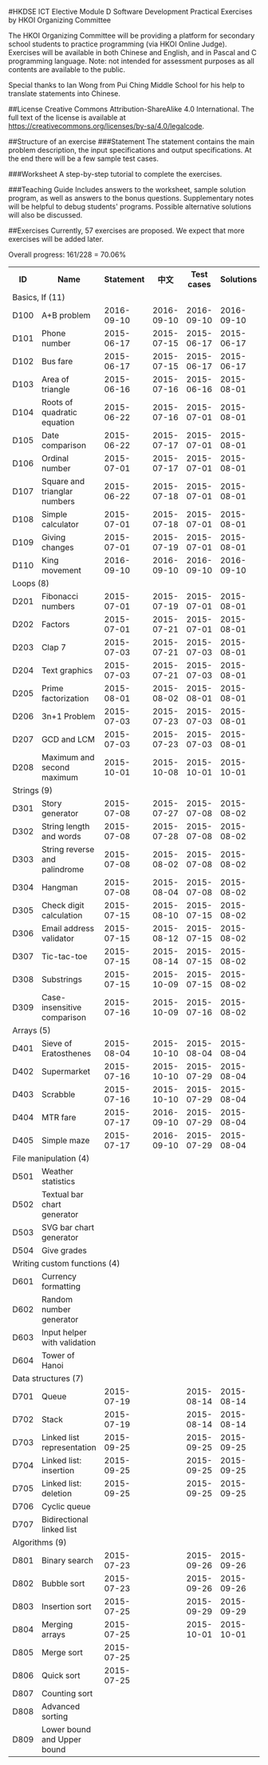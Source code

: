 #HKDSE ICT Elective Module D Software Development Practical Exercises by HKOI Organizing Committee

The HKOI Organizing Committee will be providing a platform for secondary school students to practice programming (via HKOI Online Judge). Exercises will be available in both Chinese and English, and in Pascal and C programming language. Note: not intended for assessment purposes as all contents are available to the public.

Special thanks to Ian Wong from Pui Ching Middle School for his help to translate statements into Chinese.

##License
Creative Commons Attribution-ShareAlike 4.0 International. The full text of the license is available at https://creativecommons.org/licenses/by-sa/4.0/legalcode.

##Structure of an exercise
###Statement
The statement contains the main problem description, the input specifications and output specifications. At the end there will be a few sample test cases.

###Worksheet
A step-by-step tutorial to complete the exercises.

###Teaching Guide
Includes answers to the worksheet, sample solution program, as well as answers to the bonus questions. Supplementary notes will be helpful to debug students' programs. Possible alternative solutions will also be discussed.

##Exercises
Currently, 57 exercises are proposed. We expect that more exercises will be added later.

Overall progress: 161/228 = 70.06%

<table>
  <tr><th> ID </th><th>Name</th>                         <th>Statement</th> <th>中文</th>      <th>Test cases</th><th>Solutions</th></tr>
  <tr><td colspan="6">Basics, If (11)</td></tr>
  <tr><td>D100</td><td>A+B problem</td>                  <td>2016-09-10</td><td>2016-09-10</td><td>2016-09-10</td><td>2016-09-10</td></tr>
  <tr><td>D101</td><td>Phone number</td>                 <td>2015-06-17</td><td>2015-07-15</td><td>2015-06-17</td><td>2015-06-17</td></tr>
  <tr><td>D102</td><td>Bus fare</td>                     <td>2015-06-17</td><td>2015-07-15</td><td>2015-06-17</td><td>2015-06-17</td></tr>
  <tr><td>D103</td><td>Area of triangle</td>             <td>2015-06-16</td><td>2015-07-16</td><td>2015-06-16</td><td>2015-08-01</td></tr>
  <tr><td>D104</td><td>Roots of quadratic equation</td>  <td>2015-06-22</td><td>2015-07-16</td><td>2015-07-01</td><td>2015-08-01</td></tr>
  <tr><td>D105</td><td>Date comparison</td>              <td>2015-06-22</td><td>2015-07-17</td><td>2015-07-01</td><td>2015-08-01</td></tr>
  <tr><td>D106</td><td>Ordinal number</td>               <td>2015-07-01</td><td>2015-07-17</td><td>2015-07-01</td><td>2015-08-01</td></tr>
  <tr><td>D107</td><td>Square and trianglar numbers</td> <td>2015-06-22</td><td>2015-07-18</td><td>2015-07-01</td><td>2015-08-01</td></tr>
  <tr><td>D108</td><td>Simple calculator</td>            <td>2015-07-01</td><td>2015-07-18</td><td>2015-07-01</td><td>2015-08-01</td></tr>
  <tr><td>D109</td><td>Giving changes</td>               <td>2015-07-01</td><td>2015-07-19</td><td>2015-07-01</td><td>2015-08-01</td></tr>
  <tr><td>D110</td><td>King movement</td>                <td>2016-09-10</td><td>2016-09-10</td><td>2016-09-10</td><td>2016-09-10</td></tr>
          
  <tr><td colspan="6">Loops (8)</td></tr>
  <tr><td>D201</td><td>Fibonacci numbers</td>            <td>2015-07-01</td><td>2015-07-19</td><td>2015-07-01</td><td>2015-08-01</td></tr>
  <tr><td>D202</td><td>Factors</td>                      <td>2015-07-01</td><td>2015-07-21</td><td>2015-07-01</td><td>2015-08-01</td></tr>
  <tr><td>D203</td><td>Clap 7</td>                       <td>2015-07-03</td><td>2015-07-21</td><td>2015-07-03</td><td>2015-08-01</td></tr>
  <tr><td>D204</td><td>Text graphics</td>                <td>2015-07-03</td><td>2015-07-21</td><td>2015-07-03</td><td>2015-08-01</td></tr>
  <tr><td>D205</td><td>Prime factorization</td>          <td>2015-08-01</td><td>2015-08-02</td><td>2015-08-01</td><td>2015-08-01</td></tr>
  <tr><td>D206</td><td>3n+1 Problem</td>                 <td>2015-07-03</td><td>2015-07-23</td><td>2015-07-03</td><td>2015-08-01</td></tr>
  <tr><td>D207</td><td>GCD and LCM</td>                  <td>2015-07-03</td><td>2015-07-23</td><td>2015-07-03</td><td>2015-08-01</td></tr>
  <tr><td>D208</td><td>Maximum and second maximum</td>   <td>2015-10-01</td><td>2015-10-08</td><td>2015-10-01</td><td>2015-10-01</td></tr>

  <tr><td colspan="6">Strings (9)</td></tr>
  <tr><td>D301</td><td>Story generator</td>              <td>2015-07-08</td><td>2015-07-27</td><td>2015-07-08</td><td>2015-08-02</td></tr>
  <tr><td>D302</td><td>String length and words</td>      <td>2015-07-08</td><td>2015-07-28</td><td>2015-07-08</td><td>2015-08-02</td></tr>
  <tr><td>D303</td><td>String reverse and palindrome</td><td>2015-07-08</td><td>2015-08-02</td><td>2015-07-08</td><td>2015-08-02</td></tr>
  <tr><td>D304</td><td>Hangman</td>                      <td>2015-07-08</td><td>2015-08-04</td><td>2015-07-08</td><td>2015-08-02</td></tr>
  <tr><td>D305</td><td>Check digit calculation</td>      <td>2015-07-15</td><td>2015-08-10</td><td>2015-07-15</td><td>2015-08-02</td></tr>
  <tr><td>D306</td><td>Email address validator</td>      <td>2015-07-15</td><td>2015-08-12</td><td>2015-07-15</td><td>2015-08-02</td></tr>
  <tr><td>D307</td><td>Tic-tac-toe</td>                  <td>2015-07-15</td><td>2015-08-14</td><td>2015-07-15</td><td>2015-08-02</td></tr>
  <tr><td>D308</td><td>Substrings</td>                   <td>2015-07-15</td><td>2015-10-09</td><td>2015-07-15</td><td>2015-08-02</td></tr>
  <tr><td>D309</td><td>Case-insensitive comparison</td>  <td>2015-07-16</td><td>2015-10-09</td><td>2015-07-16</td><td>2015-08-02</td></tr>
          
  <tr><td colspan="6">Arrays (5)</td></tr>
  <tr><td>D401</td><td>Sieve of Eratosthenes</td>        <td>2015-08-04</td><td>2015-10-10</td><td>2015-08-04</td><td>2015-08-04</td></tr>
  <tr><td>D402</td><td>Supermarket</td>                  <td>2015-07-16</td><td>2015-10-10</td><td>2015-07-29</td><td>2015-08-04</td></tr>
  <tr><td>D403</td><td>Scrabble</td>                     <td>2015-07-16</td><td>2015-10-10</td><td>2015-07-29</td><td>2015-08-04</td></tr>
  <tr><td>D404</td><td>MTR fare</td>                     <td>2015-07-17</td><td>2016-09-10</td><td>2015-07-29</td><td>2015-08-04</td></tr>
  <tr><td>D405</td><td>Simple maze</td>                  <td>2015-07-17</td><td>2016-09-10</td><td>2015-07-29</td><td>2015-08-04</td></tr>
          
  <tr><td colspan="6">File manipulation (4)</td></tr>
  <tr><td>D501</td><td>Weather statistics</td>           <td>          </td><td>          </td><td>          </td><td>          </td></tr>
  <tr><td>D502</td><td>Textual bar chart generator</td>  <td>          </td><td>          </td><td>          </td><td>          </td></tr>
  <tr><td>D503</td><td>SVG bar chart generator</td>      <td>          </td><td>          </td><td>          </td><td>          </td></tr>
  <tr><td>D504</td><td>Give grades</td>                  <td>          </td><td>          </td><td>          </td><td>          </td></tr>
          
  <tr><td colspan="6">Writing custom functions (4)</td></tr>          
  <tr><td>D601</td><td>Currency formatting</td>          <td>          </td><td>          </td><td>          </td><td>          </td></tr>
  <tr><td>D602</td><td>Random number generator</td>      <td>          </td><td>          </td><td>          </td><td>          </td></tr>
  <tr><td>D603</td><td>Input helper with validation</td> <td>          </td><td>          </td><td>          </td><td>          </td></tr>
  <tr><td>D604</td><td>Tower of Hanoi</td>               <td>          </td><td>          </td><td>          </td><td>          </td></tr>

  <tr><td colspan="6">Data structures (7)</td></tr>
  <tr><td>D701</td><td>Queue</td>                        <td>2015-07-19</td><td>          </td><td>2015-08-14</td><td>2015-08-14</td></tr>
  <tr><td>D702</td><td>Stack</td>                        <td>2015-07-19</td><td>          </td><td>2015-08-14</td><td>2015-08-14</td></tr>
  <tr><td>D703</td><td>Linked list representation</td>   <td>2015-09-25</td><td>          </td><td>2015-09-25</td><td>2015-09-25</td></tr>
  <tr><td>D704</td><td>Linked list: insertion</td>       <td>2015-09-25</td><td>          </td><td>2015-09-25</td><td>2015-09-25</td></tr>
  <tr><td>D705</td><td>Linked list: deletion</td>        <td>2015-09-25</td><td>          </td><td>2015-09-25</td><td>2015-09-25</td></tr>
  <tr><td>D706</td><td>Cyclic queue</td>                 <td>          </td><td>          </td><td>          </td><td>          </td></tr>
  <tr><td>D707</td><td>Bidirectional linked list</td>    <td>          </td><td>          </td><td>          </td><td>          </td></tr>
          
  <tr><td colspan="6">Algorithms (9)</td></tr>          
  <tr><td>D801</td><td>Binary search</td>                <td>2015-07-23</td><td>          </td><td>2015-09-26</td><td>2015-09-26</td></tr>
  <tr><td>D802</td><td>Bubble sort</td>                  <td>2015-07-23</td><td>          </td><td>2015-09-26</td><td>2015-09-26</td></tr>
  <tr><td>D803</td><td>Insertion sort</td>               <td>2015-07-25</td><td>          </td><td>2015-09-29</td><td>2015-09-29</td></tr>
  <tr><td>D804</td><td>Merging arrays</td>               <td>2015-07-25</td><td>          </td><td>2015-10-01</td><td>2015-10-01</td></tr>
  <tr><td>D805</td><td>Merge sort</td>                   <td>2015-07-25</td><td>          </td><td>          </td><td>          </td></tr>
  <tr><td>D806</td><td>Quick sort</td>                   <td>2015-07-25</td><td>          </td><td>          </td><td>          </td></tr>
  <tr><td>D807</td><td>Counting sort</td>                <td>          </td><td>          </td><td>          </td><td>          </td></tr>
  <tr><td>D808</td><td>Advanced sorting</td>             <td>          </td><td>          </td><td>          </td><td>          </td></tr>
  <tr><td>D809</td><td>Lower bound and Upper bound</td>  <td>          </td><td>          </td><td>          </td><td>          </td></tr>

</table>
